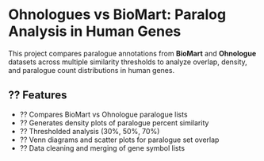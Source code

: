 # Ohnologues vs BioMart: Paralog Analysis in Human Genes

This project compares paralogue annotations from **BioMart** and **Ohnologue** datasets across multiple similarity thresholds to analyze overlap, density, and paralogue count distributions in human genes.

## ?? Features

- ?? Compares BioMart vs Ohnologue paralogue lists
- ?? Generates density plots of paralogue percent similarity
- ?? Thresholded analysis (30%, 50%, 70%)
- ?? Venn diagrams and scatter plots for paralogue set overlap
- ?? Data cleaning and merging of gene symbol lists






